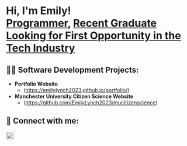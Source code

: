 <h1>Hi, I'm Emily! <br/><a href="https://github.com/EmilyLynch2023">Programmer</a>, <a href="https://www.linkedin.com/in/emily-lynch-a81344304/">Recent Graduate Looking for First Opportunity in the Tech Industry</a></h1>

<h2>👨‍💻 Software Development Projects:</h2>

<!--- <b>Data Structures and Algorithms Practice (AlgoExpert)</b>
 <!--- - [Praciting DS & Algos in Python](https://github.com/joshmadakor1/Algorithms-Practice)--->
- <b>Portfolio Website</b>
  - (https://emilylynch2023.github.io/portfolio/) <b><i></b></i>
- <b>Manchester University Citizen Science Website</b>
  - (https://github.com/EmilyLynch2023/mucitizenscience) <b><i></b></i>
<!---- <b>Python</b>
<!---  - [Package Delivery Application (Datastructures and Algorithms Demo)](https://github.com/joshmadakor1/Package-Delivery-Pathfinding-Algorithm)---->



<h2> 🤳 Connect with me:</h2>

[<img align="left" alt="EmilyLynch | LinkedIn" width="22px" src="https://cdn.jsdelivr.net/npm/simple-icons@v3/icons/linkedin.svg" />][linkedin]



[linkedin]:https://www.linkedin.com/in/emily-lynch-a81344304/

<!--
**EmilyLynch2023/EmilyLynch2023** is a ✨ _special_ ✨ repository because its `README.md` (this file) appears on your GitHub profile.

Here are some ideas to get you started:

- 🔭 I’m currently working on ...
- 🌱 I’m currently learning ...
- 👯 I’m looking to collaborate on ...
- 🤔 I’m looking for help with ...
- 💬 Ask me about ...
- 📫 How to reach me: ...
- 😄 Pronouns: ...
- ⚡ Fun fact: ...
-->
